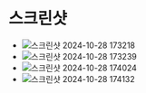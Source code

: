 # 스크린샷
- ![스크린샷 2024-10-28 173218](https://github.com/user-attachments/assets/2e1de646-83d7-41f7-afa9-142ddeab7fa2)
- ![스크린샷 2024-10-28 173239](https://github.com/user-attachments/assets/9330fd8e-8292-4540-8782-6376b88f18fc)
- ![스크린샷 2024-10-28 174024](https://github.com/user-attachments/assets/fbbb6e81-25e4-48ba-93dc-4eef69fd3c92)
- ![스크린샷 2024-10-28 174132](https://github.com/user-attachments/assets/a01d570f-a697-427c-a98a-0aa35c403b91)

